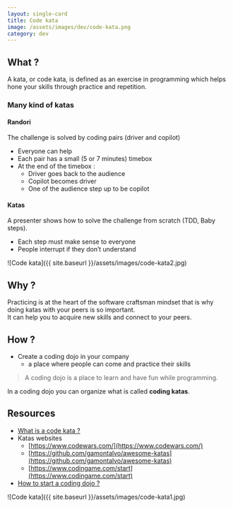 ```yaml
---
layout: single-card
title: Code kata
image: /assets/images/dev/code-kata.png
category: dev
---
```



## What ?
A kata, or code kata, is defined as an exercise in programming which helps hone your skills through practice and repetition.

### Many kind of katas

#### Randori
The challenge is solved by coding pairs (driver and copilot)
* Everyone can help
* Each pair has a small (5 or 7 minutes) timebox
* At the end of the timebox :
    * Driver goes back to the audience
    * Copilot becomes driver
    * One of the audience step up to be copilot

#### Katas
A presenter shows how to solve the challenge from scratch (TDD, Baby steps).
* Each step must make sense to everyone
* People interrupt if they don’t understand  

![Code kata]({{ site.baseurl }}/assets/images/code-kata2.jpg)  

## Why ?
Practicing is at the heart of the software craftsman mindset that is why doing katas with your peers is so important.  
It can help you to acquire new skills and connect to your peers.

## How ?
* Create a coding dojo in your company
    * a place where people can come and practice their skills

> A coding dojo is a place to learn and have fun while programming.

In a coding dojo you can organize what is called **coding katas**.

## Resources
* [What is a code kata ?](http://codekata.com/)
* Katas websites
    * [https://www.codewars.com/](https://www.codewars.com/)
    * [https://github.com/gamontalvo/awesome-katas](https://github.com/gamontalvo/awesome-katas)
    * [https://www.codingame.com/start](https://www.codingame.com/start)
* [How to start a coding dojo ?](
http://johannesbrodwall.com/2011/12/18/how-to-start-a-coding-dojo/)

![Code kata]({{ site.baseurl }}/assets/images/code-kata1.jpg)  
